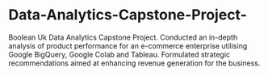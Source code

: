 # Data-Analytics-Capstone-Project-
Boolean Uk Data Analytics Capstone Project.
Conducted an in-depth analysis of product performance for an e-commerce enterprise utilising Google BigQuery, Google Colab and Tableau. Formulated strategic recommendations aimed at enhancing revenue generation for the business.
